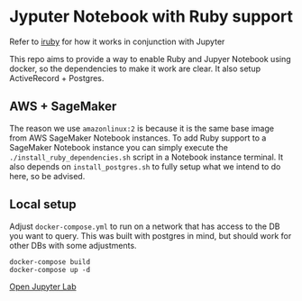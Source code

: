 # Jyputer Notebook with Ruby support

Refer to [iruby](https://github.com/SciRuby/iruby) for how it works in conjunction with Jupyter

This repo aims to provide a way to enable Ruby and Jupyer Notebook using docker, so the dependencies to make it work are clear.
It also setup ActiveRecord + Postgres.


## AWS + SageMaker

The reason we use `amazonlinux:2` is because it is the same base image from AWS SageMaker Notebook instances.
To add Ruby support to a SageMaker Notebook instance you can simply execute the `./install_ruby_dependencies.sh` script in a Notebook instance terminal.
It also depends on `install_postgres.sh` to fully setup what we intend to do here, so be advised.


## Local setup

Adjust `docker-compose.yml` to run on a network that has access to the DB you want to query.
This was built with postgres in mind, but should work for other DBs with some adjustments.

```
docker-compose build
docker-compose up -d
```

[Open Jupyter Lab](http://localhost:8888)
